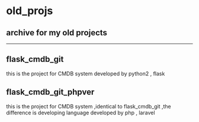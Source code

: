 # old_projs
## archive for my old projects
---
## flask_cmdb_git
this is the project for CMDB system
developed by python2 , flask
## flask_cmdb_git_phpver
this is the project for CMDB system ,identical to flask_cmdb_git ,the difference is developing language
developed by php , laravel
